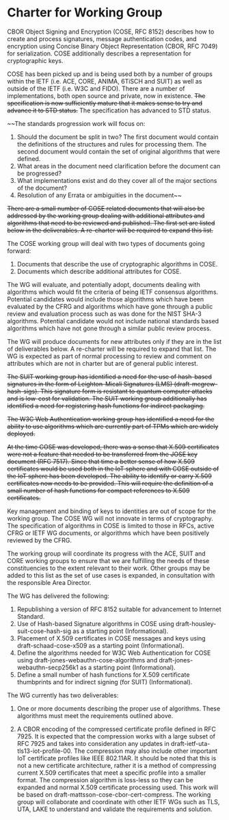 # Charter for Working Group

CBOR Object Signing and Encryption (COSE, RFC 8152) describes how to
create and process signatures, message authentication codes, and
encryption using Concise Binary Object Representation (CBOR, RFC 7049)
for serialization. COSE additionally describes a representation for
cryptographic keys.

COSE has been picked up and is being used both by a number of groups
within the IETF (i.e. ACE, CORE, ANIMA, 6TiSCH and SUIT) as well as
outside of the IETF (i.e. W3C and FIDO). There are a number of
implementations, both open source and private, now in existence. ~~The
specification is now sufficiently mature that it makes sense to try
and advance it to STD status.~~ The specification has advanced to STD status.

~~The standards progression work will focus on:
1. Should the document be split in two? The first document would
contain the definitions of the structures and rules for processing
them. The second document would contain the set of original
algorithms that were defined.
2. What areas in the document need clarification before the document
can be progressed?
3. What implementations exist and do they cover all of the major
sections of the document?
4. Resolution of any Errata or ambiguities in the document~~

~~There are a small number of COSE related documents that will also be
addressed by the working group dealing with additional attributes and
algorithms that need to be reviewed and published. The first set
are listed below in the deliverables. A re-charter will be required
to expand this list.~~

The COSE working group will deal with two types of documents going forward:

1.  Documents that describe the use of cryptographic algorithms in COSE.
2.  Documents which describe additional attributes for COSE.

The WG will evaluate, and potentially adopt, documents dealing with algorithms
which would fit the criteria of being IETF consensus algorithms.
Potential candidates would include those algorithms which have been evaluated by
the CFRG and algorithms which have gone through a public review and evaluation
process such as was done for the NIST SHA-3 algorithms.
Potential candidate would not include national standards based algorithms
which have not gone through a similar public review process.

The WG will produce documents for new attributes only if they are in the
list of deliverables below.  A re-charter will be required to expand that list.
The WG is expected as part of normal processing to review and comment on
attributes which are not in charter but are of general public interest.

~~The SUIT working group has identified a need for the use of hash-based
signatures in the form of Leighton-Micali Signatures (LMS)
(draft-mcgrew-hash-sigs). This signature form is resistant to quantum
computer attacks and is low-cost for validation. The SUIT working group
additionally has identified a need for registering hash functions for
indirect packaging.~~

~~The W3C Web Authentication working group has identified a need for the
ability to use algorithms which are currently part of TPMs which are
widely deployed.~~

~~At the time COSE was developed, there was a sense that X.509
certificates were not a feature that needed to be transferred from the
JOSE key document (RFC 7517). Since that time a better sense of how
X.509 certificates would be used both in the IoT sphere and with COSE
outside of the IoT sphere has been developed. The ability to identify
or carry X.509 certificates now needs to be provided. This will require
the definition of a small number of hash functions for compact references
to X.509 certificates.~~

Key management and binding of keys to identities are out of scope for
the working group. The COSE WG will not innovate in terms of
cryptography. The specification of algorithms in COSE is limited to
those in RFCs, active CFRG or IETF WG documents, or algorithms which
have been positively reviewed by the CFRG.

The working group will coordinate its progress with the ACE, SUIT and
CORE working groups to ensure that we are fulfilling the needs of
these constituencies to the extent relevant to their work. Other
groups may be added to this list as the set of use cases is expanded,
in consultation with the responsible Area Director.

The WG has delivered the following:

1. Republishing a version of RFC 8152 suitable for advancement to Internet
Standard.
2. Use of Hash-based Signature algorithms in COSE using
draft-housley-suit-cose-hash-sig as a starting point (Informational).
3. Placement of X.509 certificates in COSE messages and keys using
draft-schaad-cose-x509 as a starting point (Informational).
4. Define the algorithms needed for W3C Web Authentication for COSE using
draft-jones-webauthn-cose-algorithms and draft-jones-webauthn-secp256k1
as a starting point (Informational).
5. Define a small number of hash functions for X.509 certificate thumbprints
and for indirect signing (for SUIT) (Informational).

The WG currently has two deliverables:

1. One or more documents describing the proper use of algorithms.
These algorithms must meet the requirements outlined above.

2. A CBOR encoding of the compressed certificate profile defined in RFC 7925.
It is expected that the compression works with a large subset of RFC 7925 and
takes into consideration any updates in draft-ietf-uta-tls13-iot-profile-00.
The compression may also include other important IoT certificate profiles like
IEEE 802.11AR.  It should be noted that this is not a new certificate
architecture, rather it is a method of compressing current X.509 certificates
that meet a specific profile into a smaller format.  The compression algorithm
is loss-less so they can be expanded and normal X.509 certificate processing
used.  This work will be based on draft-mattsson-cose-cbor-cert-compress.
The working group will collaborate and coordinate with other IETF WGs such as
TLS, UTA, LAKE to understand and validate the requirements and solution.
